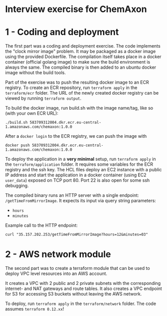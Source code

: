 # Interview exercise for ChemAxon

# 1 - Coding and deployment
The first part was a coding and deployment exercise.
The code implements the "clock mirror image" problem. It may be packaged as a docker image using the provided Dockerfile.
The compilation itself takes place in a docker container (official golang image) to make
sure the build environment is always the same. The compiled binary is then added to an
ubuntu docker image without the build tools.

Part of the exercise was to push the resulting docker image to an ECR registry.
To create an ECR repository, run `terraform apply` in the `terraform/ecr` folder.
The URL of the newly created docker registry can be viewed by running `terraform output`.

To build the docker image, run build.sh with the image name/tag, like so (with your own ECR URL):
```
./build.sh 583709312004.dkr.ecr.eu-central-1.amazonaws.com/chemaxon:1.0.0
```

After a `docker login` to the ECR registry, we can push the image with
```
docker push 583709312004.dkr.ecr.eu-central-1.amazonaws.com/chemaxon:1.0.0
```

To deploy the application in a **very minimal** setup, run `terraform apply` in the
`terraform/application` folder. It requires some variables for the ECR registry and
the ssh key.
The HCL files deploy an EC2 instance with a public IP address and start the application
in a docker container (using EC2 `user_data`) exposed on TCP port 80.
Port 22 is also open for some ssh debugging.

The compiled binary runs an HTTP server with a single endpoint: `/getTimeFromMirrorImage`.
It expects its input via query string parameters:

- `hours`
- `minutes`

Example call to the HTTP endpoint:
```
curl "35.157.202.253/getTimeFromMirrorImage?hours=12&minutes=03"
```

# 2 - AWS network module
The second part was to create a terraform module that can be used to deploy VPC level resources
into an AWS account.

It creates a VPC with 2 public and 2 private subnets with the corresponding internet- and NAT gateways
and route tables.
It also creates a VPC endpoint for S3 for accessing S3 buckets without leaving the AWS network.

To deploy, run `terraform apply` in the `terraform/network` folder. The code assumes `terraform 0.12.xx`!
